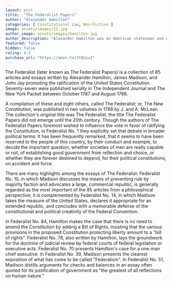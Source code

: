 ```yaml
---
layout: post
title:  "The Federalist Papers"
author: "Alexander Hamilton"
categories: [ Constitutional Law, Non-Fiction ]
image: assets/images/12.jpg
author_image: assets/images/hamilton.jpg
author_description: "Alexander Hamilton was an American statesman and one of the Founding Fathers of the United States. He was an influential interpreter and promoter of the U.S. Constitution, as well as the founder of the nation's financial system, the Federalist Party, the United States Coast Guard, and the New York Post newspaper."
featured: false
hidden: false
rating: 4.5
purchase_url: "https://amzn.to/2tO2vuI"
---
```


The Federalist (later known as The Federalist Papers) is a collection of 85 articles and essays written by Alexander Hamilton, James Madison, and John Jay promoting the ratification of the United States Constitution. Seventy-seven were published serially in The Independent Journal and The New York Packet between October 1787 and August 1788. 

A compilation of these and eight others, called The Federalist; or, The New Constitution, was published in two volumes in 1788 by J. and A. McLean. The collection's original title was The Federalist; the title The Federalist Papers did not emerge until the 20th century. Though the authors of The Federalist Papers foremost wished to influence the vote in favor of ratifying the Constitution, in Federalist No. 1 they explicitly set that debate in broader political terms: It has been frequently remarked, that it seems to have been reserved to the people of this country, by their conduct and example, to decide the important question, whether societies of men are really capable or not, of establishing good government from reflection and choice, or whether they are forever destined to depend, for their political constitutions, on accident and force. 

There are many highlights among the essays of The Federalist. Federalist No. 10, in which Madison discusses the means of preventing rule by majority faction and advocates a large, commercial republic, is generally regarded as the most important of the 85 articles from a philosophical perspective; it is complemented by Federalist No. 14, in which Madison takes the measure of the United States, declares it appropriate for an extended republic, and concludes with a memorable defense of the constitutional and political creativity of the Federal Convention. 

In Federalist No. 84, Hamilton makes the case that there is no need to amend the Constitution by adding a Bill of Rights, insisting that the various provisions in the proposed Constitution protecting liberty amount to a "bill of rights". Federalist No. 78, also written by Hamilton, lays the groundwork for the doctrine of judicial review by federal courts of federal legislation or executive acts. Federalist No. 70 presents Hamilton's case for a one-man chief executive. In Federalist No. 39, Madison presents the clearest exposition of what has come to be called "Federalism". In Federalist No. 51, Madison distills arguments for checks and balances in an essay often quoted for its justification of government as "the greatest of all reflections on human nature."